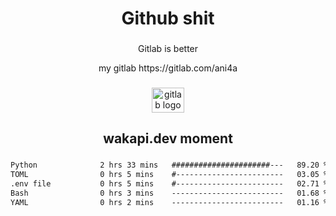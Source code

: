 <h1 align="center">Github shit</h1>

###

<p align="center">Gitlab is better</p>

<p align="center">my gitlab https://gitlab.com/ani4a</p>

###

<div align="center">
  <img src="https://cdn.jsdelivr.net/gh/devicons/devicon/icons/gitlab/gitlab-original.svg" height="40" width="52" alt="gitlab logo"  />
</div>

###

<h2 align="center">wakapi.dev moment</h2>

###

<!--START_SECTION:waka-->

```txt
Python              2 hrs 33 mins   ######################---   89.20 %
TOML                0 hrs 5 mins    #------------------------   03.05 %
.env file           0 hrs 5 mins    #------------------------   02.71 %
Bash                0 hrs 3 mins    -------------------------   01.68 %
YAML                0 hrs 2 mins    -------------------------   01.16 %
```

<!--END_SECTION:waka-->

###
